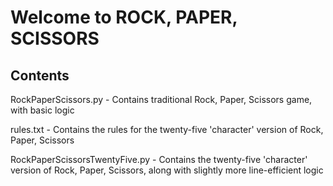 # Welcome to ROCK, PAPER, SCISSORS
## Contents
RockPaperScissors.py - Contains traditional Rock, Paper, Scissors game, with basic logic

rules.txt - Contains the rules for the twenty-five 'character' version of Rock, Paper, Scissors

RockPaperScissorsTwentyFive.py - Contains the twenty-five 'character' version of Rock, Paper, Scissors, along with slightly more line-efficient logic
